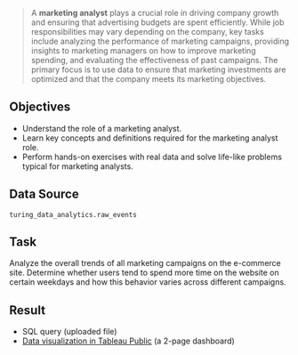 > A **marketing analyst** plays a crucial role in driving company growth and ensuring that advertising budgets are spent efficiently. While job responsibilities may vary depending on the company, key tasks include analyzing the performance of marketing campaigns, providing insights to marketing managers on how to improve marketing spending, and evaluating the effectiveness of past campaigns. The primary focus is to use data to ensure that marketing investments are optimized and that the company meets its marketing objectives.


## Objectives
- Understand the role of a marketing analyst.
- Learn key concepts and definitions required for the marketing analyst role.
- Perform hands-on exercises with real data and solve life-like problems typical for marketing analysts.

## Data Source 
`turing_data_analytics.raw_events`

## Task
Analyze the overall trends of all marketing campaigns on the e-commerce site. Determine whether users tend to spend more time on the website on certain weekdays and how this behavior varies across different campaigns.

## Result
- SQL query (uploaded file)
- [Data visualization in Tableau Public](https://public.tableau.com/app/profile/marina.korneva/viz/mkorneSpecializationMAGradedTask/KPI) (a 2-page dashboard)
